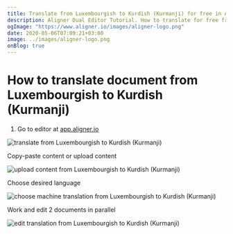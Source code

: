 ```yaml
---
title: Translate from Luxembourgish to Kurdish (Kurmanji) for free in Aligner Editor
description: Aligner Dual Editor Tutorial. How to translate for free from Luxembourgish to Kurdish (Kurmanji). Aligner is multilingual document management platform. 
ogImage: "https://www.aligner.io/images/aligner-logo.png"
date: 2020-05-06T07:09:21+03:00
image: ../images/aligner-logo.png
onBlog: true
---
```


# How to translate document from Luxembourgish to Kurdish (Kurmanji)

1. Go to editor at [app.aligner.io](https://app.aligner.io "Aligner App web page")

![translate from Luxembourgish to Kurdish (Kurmanji)](../aligner-blank-editor.png "translate from Luxembourgish to Kurdish (Kurmanji)")

Copy-paste content or upload content

![upload content from Luxembourgish to Kurdish (Kurmanji)](../aligner-uploaded-document.png "upload content from Luxembourgish to Kurdish (Kurmanji)")

Choose desired language

![choose machine translation from Luxembourgish to Kurdish (Kurmanji)](../aligner-language-dropdown.png "choose machine translation from Luxembourgish to Kurdish (Kurmanji)")

Work and edit 2 documents in parallel

![edit translation from Luxembourgish to Kurdish (Kurmanji)](../aligner-double-sitded-editor.png "edit translation from Luxembourgish to Kurdish (Kurmanji)")

